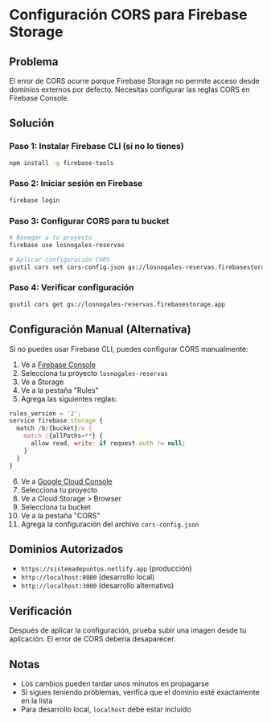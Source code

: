 # Configuración CORS para Firebase Storage

## Problema
El error de CORS ocurre porque Firebase Storage no permite acceso desde dominios externos por defecto. Necesitas configurar las reglas CORS en Firebase Console.

## Solución

### Paso 1: Instalar Firebase CLI (si no lo tienes)
```bash
npm install -g firebase-tools
```

### Paso 2: Iniciar sesión en Firebase
```bash
firebase login
```

### Paso 3: Configurar CORS para tu bucket
```bash
# Navegar a tu proyecto
firebase use losnogales-reservas

# Aplicar configuración CORS
gsutil cors set cors-config.json gs://losnogales-reservas.firebasestorage.app
```

### Paso 4: Verificar configuración
```bash
gsutil cors get gs://losnogales-reservas.firebasestorage.app
```

## Configuración Manual (Alternativa)

Si no puedes usar Firebase CLI, puedes configurar CORS manualmente:

1. Ve a [Firebase Console](https://console.firebase.google.com/)
2. Selecciona tu proyecto `losnogales-reservas`
3. Ve a Storage
4. Ve a la pestaña "Rules"
5. Agrega las siguientes reglas:

```javascript
rules_version = '2';
service firebase.storage {
  match /b/{bucket}/o {
    match /{allPaths=**} {
      allow read, write: if request.auth != null;
    }
  }
}
```

6. Ve a [Google Cloud Console](https://console.cloud.google.com/)
7. Selecciona tu proyecto
8. Ve a Cloud Storage > Browser
9. Selecciona tu bucket
10. Ve a la pestaña "CORS"
11. Agrega la configuración del archivo `cors-config.json`

## Dominios Autorizados
- `https://sistemadepuntos.netlify.app` (producción)
- `http://localhost:8000` (desarrollo local)
- `http://localhost:3000` (desarrollo alternativo)

## Verificación
Después de aplicar la configuración, prueba subir una imagen desde tu aplicación. El error de CORS debería desaparecer.

## Notas
- Los cambios pueden tardar unos minutos en propagarse
- Si sigues teniendo problemas, verifica que el dominio esté exactamente en la lista
- Para desarrollo local, `localhost` debe estar incluido 
